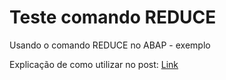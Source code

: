 # Teste comando REDUCE
Usando o comando REDUCE no ABAP - exemplo

Explicação de como utilizar no post: [Link](https://medium.com/@alessandra.marinho/usando-o-comando-reduce-no-abap-e3c48fd7c26)
